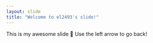 ```yaml
---
layout: slide
title: "Welcome to el2493's slide!"
---
```

This is my awesome slide :tada:
Use the left arrow to go back!
